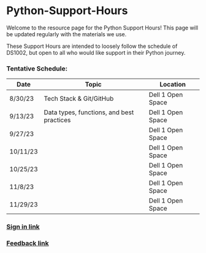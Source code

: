 # Python-Support-Hours

Welcome to the resource page for the Python Support Hours! This page will be updated regularly with the materials we use.

These Support Hours are intended to loosely follow the schedule of DS1002, but open to all who would like support in their Python journey.

### Tentative Schedule:
| Date     | Topic                   | Location          |
|----------|-------------------------|-------------------|
| 8/30/23  | Tech Stack & Git/GitHub             | Dell 1 Open Space |
| 9/13/23  | Data types, functions, and best practices                        | Dell 1 Open Space |
| 9/27/23  |                         | Dell 1 Open Space |
| 10/11/23 |                         | Dell 1 Open Space |
| 10/25/23 |                         | Dell 1 Open Space |
| 11/8/23  |                         | Dell 1 Open Space |
| 11/29/23 |                         | Dell 1 Open Space |

### [Sign in link]
### [Feedback link]




[Sign in link]:  https://forms.office.com/r/XZa0ctu8jn
[Feedback link]: https://forms.office.com/Pages/ResponsePage.aspx?id=x4A0ewc3c0iLd-IWczplrGOYHY4L82xIpZIH_NI1CCpUQ1NFM041NFo5NkZENjVRMzJJTEY3N0tSUy4u
